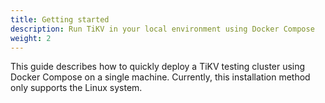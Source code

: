 ```yaml
---
title: Getting started
description: Run TiKV in your local environment using Docker Compose
weight: 2
---
```


This guide describes how to quickly deploy a TiKV testing cluster using Docker Compose on a single machine. Currently, this installation method only supports the Linux system.
